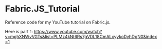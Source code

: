 # Fabric.JS_Tutorial

Reference code for my YouTube tutorial on Fabric.js.

Here is part 1: https://www.youtube.com/watch?v=mghXNWvVGTs&list=PLMz4kNt6Rs7gVDL18CmALxyykoDyhDgN0&index=1
